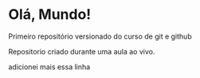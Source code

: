 # Olá, Mundo!
 Primeiro repositório versionado do curso de git e github

Repositorio criado durante uma aula ao vivo.

adicionei mais essa linha

